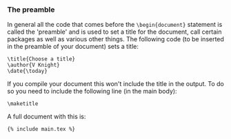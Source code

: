 ### The preamble


In general all the code that comes before the `\begin{document}` statement is
called the 'preamble' and is used to set a title for the document, call certain
packages as well as various other things. The following code (to be inserted in
the preamble of your document) sets a title:


```language-latex
\title{Choose a title}
\author{V Knight}
\date{\today}
```


If you compile your document this won't include the title in the output. To
do so you need to include the following line (in the main body):

```language-latex
\maketitle
```

A full document with this is:

```language-latex
{% include main.tex %}
```
